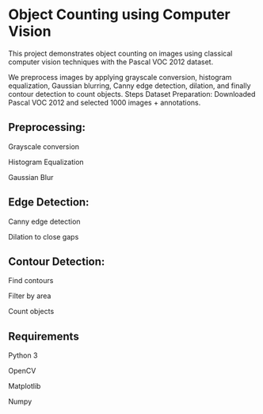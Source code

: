 # Object Counting using Computer Vision
This project demonstrates object counting on images using classical computer vision techniques with the Pascal VOC 2012 dataset.

We preprocess images by applying grayscale conversion, histogram equalization, Gaussian blurring, Canny edge detection, dilation, and finally contour detection to count objects.
Steps
Dataset Preparation:
Downloaded Pascal VOC 2012 and selected 1000 images + annotations.

## Preprocessing:

Grayscale conversion

Histogram Equalization

Gaussian Blur

## Edge Detection:

Canny edge detection

Dilation to close gaps

## Contour Detection:

Find contours

Filter by area

Count objects

## Requirements
Python 3

OpenCV

Matplotlib

Numpy
